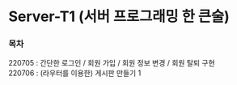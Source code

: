 # Server-T1 (서버 프로그래밍 한 큰술)

### 목차
220705 : 간단한 로그인 / 회원 가입 / 회원 정보 변경 / 회원 탈퇴 구현  
220706 : (라우터를 이용한) 게시판 만들기 1
